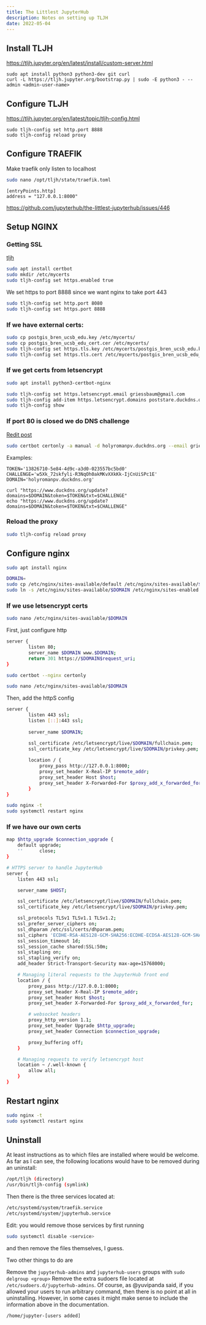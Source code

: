 ```yaml
---
title: The Littlest JupyterHub
description: Notes on setting up TLJH
date: 2022-05-04
--- 
```

 

## Install TLJH

https://tljh.jupyter.org/en/latest/install/custom-server.html

    sudo apt install python3 python3-dev git curl    
    curl -L https://tljh.jupyter.org/bootstrap.py | sudo -E python3 - --admin <admin-user-name>


## Configure TLJH
https://tljh.jupyter.org/en/latest/topic/tljh-config.html

    sudo tljh-config set http.port 8888
    sudo tljh-config reload proxy
    

## Configure TRAEFIK
Make traefik only listen to localhost

```bash
sudo nano /opt/tljh/state/traefik.toml
```

```config
[entryPoints.http]
address = "127.0.0.1:8000" 
```

https://github.com/jupyterhub/the-littlest-jupyterhub/issues/446
 

## Setup NGINX

### Getting SSL
[tljh](https://tljh.jupyter.org/en/latest/howto/admin/https.html)

```bash
sudo apt install certbot
sudo mkdir /etc/mycerts
sudo tljh-config set https.enabled true
```

We set https to port 8888 since we want nginx to take port 443
```bash
sudo tljh-config set http.port 8080
sudo tljh-config set https.port 8888
```


### If we have external certs:

```bash
sudo cp postgis_bren_ucsb_edu.key /etc/mycerts/
sudo cp postgis_bren_ucsb_edu_cert.cer /etc/mycerts/
sudo tljh-config set https.tls.key /etc/mycerts/postgis_bren_ucsb_edu.key
sudo tljh-config set https.tls.cert /etc/mycerts/postgis_bren_ucsb_edu_cert.cer
```

### If we get certs from letsencrypt

```bash 
sudo apt install python3-certbot-nginx
```

```bash
sudo tljh-config set https.letsencrypt.email griessbaum@gmail.com
sudo tljh-config add-item https.letsencrypt.domains poststare.duckdns.org
sudo tljh-config show
```

### If port 80 is closed we do DNS challenge
[Redit post](https://www.reddit.com/r/letsencrypt/comments/65ravi/duckdnsorg_now_supports_txt_records/)

```bash
sudo certbot certonly -a manual -d holyromanpv.duckdns.org --email griessbaum@gmail.com --preferred-challenges dns 
```

Examples:
```
TOKEN='13826710-5e84-4d9c-a3d0-023557bc5bd0'
CHALLENGE='w5Xk_72skfyli-R3NqOh0akMKvXXkKk-IjCnUiSPc1E'
DOMAIN='holyromanpv.duckdns.org'
```

```
curl "https://www.duckdns.org/update?domains=$DOMAIN&token=$TOKEN&txt=$CHALLENGE"
echo "https://www.duckdns.org/update?domains=$DOMAIN&token=$TOKEN&txt=$CHALLENGE"
```


###  Reload the proxy
```bash
sudo tljh-config reload proxy
```


## Configure nginx

```bash
sudo apt install nginx
```

```bash 
DOMAIN=
sudo cp /etc/nginx/sites-available/default /etc/nginx/sites-available/$DOMAIN
sudo ln -s /etc/nginx/sites-available/$DOMAIN /etc/nginx/sites-enabled
```

### If we use letsencrypt certs
```bash
sudo nano /etc/nginx/sites-available/$DOMAIN
```

First, just configure http
```bash
server {
        listen 80;
        server_name $DOMAIN www.$DOMAIN;
        return 301 https://$DOMAIN$request_uri;
}
```

```bash
sudo certbot --nginx certonly
```

```bash
sudo nano /etc/nginx/sites-available/$DOMAIN
```

Then, add the httpS config

```bash
server {
        listen 443 ssl;
        listen [::]:443 ssl;
        
        server_name $DOMAIN;

        ssl_certificate /etc/letsencrypt/live/$DOMAIN/fullchain.pem;
        ssl_certificate_key /etc/letsencrypt/live/$DOMAIN/privkey.pem;
        
        location / {
            proxy_pass http://127.0.0.1:8000;
            proxy_set_header X-Real-IP $remote_addr;
            proxy_set_header Host $host;
            proxy_set_header X-Forwarded-For $proxy_add_x_forwarded_for;
        }
}
```


```bash
sudo nginx -t
sudo systemctl restart nginx
```



### If we have our own certs
```bash
map $http_upgrade $connection_upgrade {
    default upgrade;
    ''      close;
}

# HTTPS server to handle JupyterHub
server {
    listen 443 ssl;

    server_name $HOST;

    ssl_certificate /etc/letsencrypt/live/$DOMAIN/fullchain.pem;
    ssl_certificate_key /etc/letsencrypt/live/$DOMAIN/privkey.pem;

    ssl_protocols TLSv1 TLSv1.1 TLSv1.2;
    ssl_prefer_server_ciphers on;
    ssl_dhparam /etc/ssl/certs/dhparam.pem;
    ssl_ciphers 'ECDHE-RSA-AES128-GCM-SHA256:ECDHE-ECDSA-AES128-GCM-SHA256:ECDHE-RSA-AES256-GCM-SHA384:ECDHE-ECDSA-AES256-GCM-SHA384:DHE-RSA-AES128-GCM-SHA256:DHE-DSS-AES128-GCM-SHA256:kEDH+AESGCM:ECDHE-RSA-AES128-SHA256:ECDHE-ECDSA-AES128-SHA256:ECDHE-RSA-AES128-SHA:ECDHE-ECDSA-AES128-SHA:ECDHE-RSA-AES256-SHA384:ECDHE-ECDSA-AES256-SHA384:ECDHE-RSA-AES256-SHA:ECDHE-ECDSA-AES256-SHA:DHE-RSA-AES128-SHA256:DHE-RSA-AES128-SHA:DHE-DSS-AES128-SHA256:DHE-RSA-AES256-SHA256:DHE-DSS-AES256-SHA:DHE-RSA-AES256-SHA:AES128-GCM-SHA256:AES256-GCM-SHA384:AES128-SHA256:AES256-SHA256:AES128-SHA:AES256-SHA:AES:CAMELLIA:DES-CBC3-SHA:!aNULL:!eNULL:!EXPORT:!DES:!RC4:!MD5:!PSK:!aECDH:!EDH-DSS-DES-CBC3-SHA:!EDH-RSA-DES-CBC3-SHA:!KRB5-DES-CBC3-SHA';
    ssl_session_timeout 1d;
    ssl_session_cache shared:SSL:50m;
    ssl_stapling on;
    ssl_stapling_verify on;
    add_header Strict-Transport-Security max-age=15768000;

    # Managing literal requests to the JupyterHub front end
    location / {
        proxy_pass http://127.0.0.1:8000;
        proxy_set_header X-Real-IP $remote_addr;
        proxy_set_header Host $host;
        proxy_set_header X-Forwarded-For $proxy_add_x_forwarded_for;

        # websocket headers
        proxy_http_version 1.1;
        proxy_set_header Upgrade $http_upgrade;
        proxy_set_header Connection $connection_upgrade;

        proxy_buffering off;
    }

    # Managing requests to verify letsencrypt host
    location ~ /.well-known {
        allow all;
    }
}

```
    
## Restart nginx
```bash
sudo nginx -t
sudo systemctl restart nginx
```

## Uninstall
At least instructions as to which files are installed where would be welcome. As far as I can see, the following locations would have to be removed during an uninstall:

```bash
/opt/tljh (directory)
/usr/bin/tljh-config (symlink)
```
Then there is the three services located at:

```bash
/etc/systemd/system/traefik.service
/etc/systemd/system/jupyterhub.service
```

Edit: you would remove those services by first running
```bash 
sudo systemctl disable <service>
```

and then remove the files themselves, I guess.

Two other things to do are

Remove the `jupyterhub-admins` and `jupyterhub-users` groups with `sudo delgroup <group>`
Remove the extra sudoers file located at `/etc/sudoers.d/jupyterhub-admins`.
Of course, as @yuvipanda said, if you allowed your users to run arbitrary command, then there is no point at all in uninstalling. 
However, in some cases it might make sense to include the information above in the documentation. 

`/home/jupyter-[users added]`
